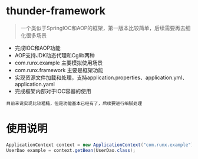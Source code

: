 # thunder-framework
> 一个类似于SpringIOC和AOP的框架，第一版本比较简单，后续需要再去细化很多场景
* 完成IOC和AOP功能
* AOP支持JDK动态代理和Cglib两种
* com.runx.example 主要模拟使用场景
* com.runx.framework 主要是框架功能
* 实现资源文件加载和处理，支持application.properties、application.yml、application.yaml
* 完成框架内部对于IOC容器的使用
``` text
目前来说实现比较粗糙，但是功能基本已经有了，后续要进行细腻处理
```
# 使用说明
``` java
ApplicationContext context = new ApplicationContext("com.runx.example");
UserDao example = context.getBean(UserDao.class);
```
